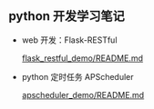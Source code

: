 ## python 开发学习笔记

- web 开发：Flask-RESTful

   [flask_restful_demo/README.md](flask_restful_demo/README.md)
 
- python 定时任务 APScheduler

     [apscheduler_demo/README.md](apscheduler_demo/README.md)